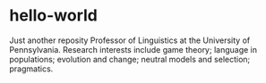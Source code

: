 # hello-world
Just another reposity
Professor of Linguistics at the University of Pennsylvania.
Research interests include game theory; language in populations; evolution and change; neutral models and selection; pragmatics.
